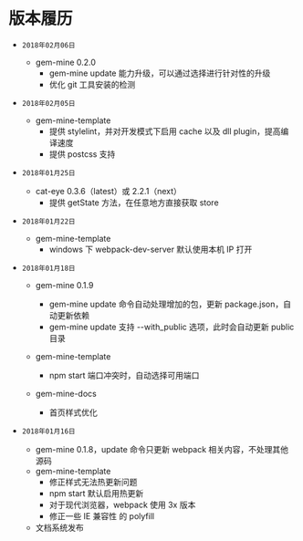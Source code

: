 # 版本履历

* `2018年02月06日`

  * gem-mine 0.2.0
    * gem-mine update 能力升级，可以通过选择进行针对性的升级
    * 优化 git 工具安装的检测

* `2018年02月05日`
  * gem-mine-template
    * 提供 stylelint，并对开发模式下启用 cache 以及 dll plugin，提高编译速度
    * 提供 postcss 支持

* `2018年01月25日`

  * cat-eye 0.3.6（latest）或 2.2.1（next）
    * 提供 getState 方法，在任意地方直接获取 store

* `2018年01月22日`

  * gem-mine-template
    * windows 下 webpack-dev-server 默认使用本机 IP 打开

* `2018年01月18日`

  * gem-mine 0.1.9

    * gem-mine update 命令自动处理增加的包，更新 package.json，自动更新依赖
    * gem-mine update 支持 --with_public 选项，此时会自动更新 public 目录

  * gem-mine-template
    * npm start 端口冲突时，自动选择可用端口
  * gem-mine-docs
    * 首页样式优化

* `2018年01月16日`

  * gem-mine 0.1.8，update 命令只更新 webpack 相关内容，不处理其他源码
  * gem-mine-template
    * 修正样式无法热更新问题
    * npm start 默认启用热更新
    * 对于现代浏览器，webpack 使用 3x 版本
    * 修正一些 IE 兼容性 的 polyfill
  * 文档系统发布
